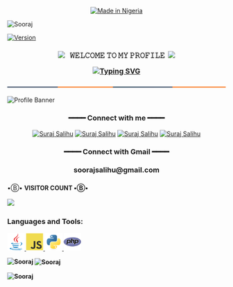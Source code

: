 <p align="center">
<a href="https://github.com/Sooraj"><img title="Made in Nigeria" src="https://img.shields.io/badge/MADE%20IN-NIGERIA-SCRIPT?colorA=%23ff8100&colorB=%23017e40&colorC=%23ff0000&style=for-the-badge"></a>

<p align="left"> <img src="https://komarev.com/ghpvc/?username=Sooraj&label=Profile%20views&color=0e75b6&style=flat" alt="Sooraj" /> </p>

<a href="https://github.com/Sooraj"><img title="Version" src="https://img.shields.io/badge/Version-1.0.0-green.svg?style=flat-square"></a>

<h3 align="center">
  <img src="https://emoji.discord.st/emojis/768b108d-274f-4f44-a634-8477b16efce7.gif" width="25">
  &nbsp; 𝚆𝙴𝙻𝙲𝙾𝙼𝙴 𝚃𝙾 𝙼𝚈 𝙿𝚁𝙾𝙵𝙸𝙻𝙴&nbsp;
  <img src="https://emoji.discord.st/emojis/768b108d-274f-4f44-a634-8477b16efce7.gif" width="25">

[![Typing SVG](https://readme-typing-svg.herokuapp.com?font=Neuton&size=25&color=30FF40&background=000000&center=true&vCenter=true&width=360&height=60&lines=Hello+World%2C+I'm+Suraj+Salihu+Here+🤙;𝙸𝚃'𝚜+𝙽𝙾𝚃+𝙹𝚄𝚂𝚃+𝙽𝙰𝙼𝙴+𝙱𝚁𝙾+🥱;𝙸𝚃'𝚜+𝙰+𝙱𝚁𝙰𝙽𝙳+🔥;Respect+Sooraj+🥀;Today+I+Will+Tell+You+😇;Please+Follow+My+GitHub+🙏;Thanks+My+All+Friend+🤙+🥰;Love+From+Nigeria🇳🇬)](https://git.io/typing-svg)

</h3>
<img align="center" alt="line" src="https://github.com/DalpatRathore/dalpatrathore/blob/main/assets/images/line-1.svg">

![Profile Banner](https://user-images.githubusercontent.com/79738922/150628863-e161ecb3-06fe-4656-be20-9122ed533309.gif)

<div align="center">
<h3>━━━━ Connect with me ━━━━</h3>
<a href="https://fb.com/SurajSalihu" target="blank"><img align="center" src="https://raw.githubusercontent.com/rahuldkjain/github-profile-readme-generator/master/src/images/icons/Social/facebook.svg" alt="Suraj Salihu" height="30" width="40" /></a>
<a href="https://twitter.com/SurajSalihu" target="blank"><img align="center" src="https://raw.githubusercontent.com/rahuldkjain/github-profile-readme-generator/master/src/images/icons/Social/twitter.svg" alt="Suraj Salihu" height="30" width="40" /></a>
<a href="https://t.me/SurajSalihu" target="blank"><img align="center" src="https://www.freepnglogos.com/uploads/telegram-logo-png-0.png" alt="Suraj Salihu" height="30" width="40" /></a>
<a href="https://instagram.com/SurajSalihu" target="blank"><img align="center" src="https://raw.githubusercontent.com/rahuldkjain/github-profile-readme-generator/master/src/images/icons/Social/instagram.svg" alt="Suraj Salihu" height="30" width="40" /></a>
</div>

<div align="center">
<h3>━━━━ Connect with Gmail ━━━━</h3>
<h3>soorajsalihu@gmail.com<h3>
</div>

•Ⓑ• <b>VISITOR COUNT •Ⓑ•  
<br>
<img src="https://profile-counter.glitch.me/Sooraj/count.svg" />

<h3 align="left">Languages and Tools:</h3>
<p align="left"> 
  <a href="https://www.java.com" target="_blank" rel="noreferrer"> 
    <img src="https://raw.githubusercontent.com/devicons/devicon/master/icons/java/java-original.svg" alt="Java" width="40" height="40"/> 
  </a> 
  <a href="https://developer.mozilla.org/en-US/docs/Web/JavaScript" target="_blank" rel="noreferrer"> 
    <img src="https://raw.githubusercontent.com/devicons/devicon/master/icons/javascript/javascript-original.svg" alt="JavaScript" width="40" height="40"/> 
  </a> 
  <a href="https://www.python.org" target="_blank" rel="noreferrer"> 
    <img src="https://raw.githubusercontent.com/devicons/devicon/master/icons/python/python-original.svg" alt="Python" width="40" height="40"/> 
  </a> 
  <a href="https://www.php.net/" target="_blank" rel="noreferrer"> 
    <img src="https://raw.githubusercontent.com/devicons/devicon/master/icons/php/php-original.svg" alt="PHP" width="40" height="40"/> 
  </a> 
</p>
<p><img align="left" src="https://github-readme-stats.vercel.app/api/top-langs?username=Sooraj&show_icons=true&locale=en&layout=compact" alt="Sooraj" /></p>

<p>&nbsp;<img align="center" src="https://github-readme-stats.vercel.app/api?username=Sooraj&show_icons=true&locale=en" alt="Sooraj" /></p>

<p><img align="center" src="https://github-readme-streak-stats.herokuapp.com/?user=Sooraj&" alt="Sooraj" /></p>
